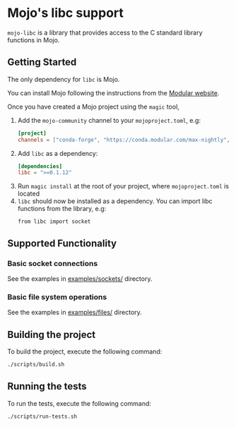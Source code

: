 # Mojo's libc support

`mojo-libc` is a library that provides access to the C standard library functions in Mojo.

## Getting Started

The only dependency for `libc` is Mojo.

You can install Mojo following the instructions from the [Modular website](https://www.modular.com/max/mojo).

Once you have created a Mojo project using the `magic` tool,

1. Add the `mojo-community` channel to your `mojoproject.toml`, e.g:
   ```toml
   [project]
   channels = ["conda-forge", "https://conda.modular.com/max-nightly", "https://repo.prefix.dev/mojo-community-nightly"]
   ```
2. Add `libc` as a dependency:
   ```toml
   [dependencies]
   libc = ">=0.1.12"
   ```
3. Run `magic install` at the root of your project, where `mojoproject.toml` is located
4. `libc` should now be installed as a dependency. You can import libc functions from the library, e.g:
    ```mojo
    from libc import socket
    ```

## Supported Functionality

### Basic socket connections

See the examples in [examples/sockets/](examples/sockets/) directory.

### Basic file system operations

See the examples in [examples/files/](examples/files/) directory.
## Building the project

To build the project, execute the following command:

```bash
./scripts/build.sh
```

## Running the tests

To run the tests, execute the following command:

```bash
./scripts/run-tests.sh
```
